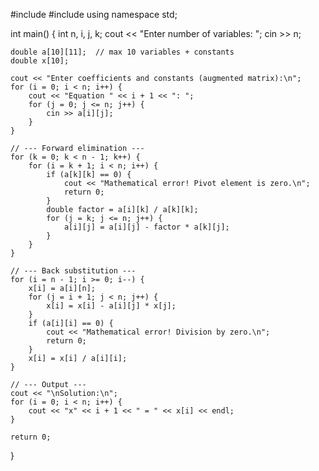#include <iostream>
#include <cmath>
using namespace std;

int main() {
    int n, i, j, k;
    cout << "Enter number of variables: ";
    cin >> n;

    double a[10][11];  // max 10 variables + constants
    double x[10];

    cout << "Enter coefficients and constants (augmented matrix):\n";
    for (i = 0; i < n; i++) {
        cout << "Equation " << i + 1 << ": ";
        for (j = 0; j <= n; j++) {
            cin >> a[i][j];
        }
    }

    // --- Forward elimination ---
    for (k = 0; k < n - 1; k++) {
        for (i = k + 1; i < n; i++) {
            if (a[k][k] == 0) {
                cout << "Mathematical error! Pivot element is zero.\n";
                return 0;
            }
            double factor = a[i][k] / a[k][k];
            for (j = k; j <= n; j++) {
                a[i][j] = a[i][j] - factor * a[k][j];
            }
        }
    }

    // --- Back substitution ---
    for (i = n - 1; i >= 0; i--) {
        x[i] = a[i][n];
        for (j = i + 1; j < n; j++) {
            x[i] = x[i] - a[i][j] * x[j];
        }
        if (a[i][i] == 0) {
            cout << "Mathematical error! Division by zero.\n";
            return 0;
        }
        x[i] = x[i] / a[i][i];
    }

    // --- Output ---
    cout << "\nSolution:\n";
    for (i = 0; i < n; i++) {
        cout << "x" << i + 1 << " = " << x[i] << endl;
    }

    return 0;
}
